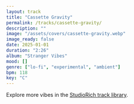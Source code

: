 ```yaml
---
layout: track
title: "Cassette Gravity"
permalink: /tracks/cassette-gravity/
description: ""
image: "/assets/covers/cassette-gravity.webp"
image_ready: false
date: 2025-01-01
duration: "2:26"
album: "Stranger Vibes"
mood: []
genre: ["lo-fi", "experimental", "ambient"]
bpm: 118
key: "C"
---
```


Explore more vibes in the [StudioRich track library](/tracks/).
